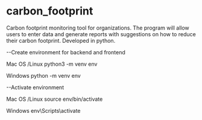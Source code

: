 # carbon_footprint
Carbon footprint monitoring tool for organizations. The program will allow users to enter data and generate reports with suggestions on how to reduce their carbon footprint. Developed in python.


--Create environment for backend and frontend 

Mac OS /Linux
python3 -m venv env

Windows
python -m venv env

--Activate environment

Mac OS /Linux
source env/bin/activate

Windows
env\Scripts\activate
